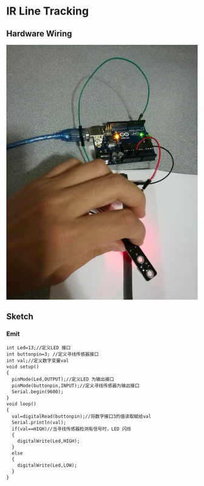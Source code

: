# IR Line Tracking

## Hardware Wiring
![Image](../Examples/sensor-kit-for-arduino/029_ir_linetracking.jpg)

## Sketch
### Emit
```
int Led=13;//定义LED 接口
int buttonpin=3; //定义寻线传感器接口
int val;//定义数字变量val
void setup()
{
  pinMode(Led,OUTPUT);//定义LED 为输出接口
  pinMode(buttonpin,INPUT);//定义寻线传感器为输出接口
  Serial.begin(9600);
}
void loop()
{
  val=digitalRead(buttonpin);//将数字接口3的值读取赋给val
  Serial.println(val);
  if(val==HIGH)//当寻线传感器检测有信号时，LED 闪烁
  {
    digitalWrite(Led,HIGH);
  }
  else
  {
    digitalWrite(Led,LOW);
  }
}
```